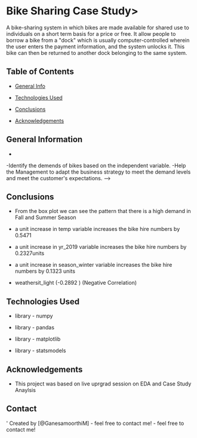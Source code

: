 # Bike Sharing Case Study> 
A bike-sharing system in which bikes are made available for shared use to individuals on a short term basis for a price or free. It allow people to borrow a bike from a "dock" which is usually computer-controlled wherein the user enters the payment information, and the system unlocks it. This bike can then be returned to another dock belonging to the same system.





## Table of Contents

* [General Info](#general-information)
* [Technologies Used](#technologies-used)

* [Conclusions](#conclusions)

* [Acknowledgements](#acknowledgements)



<!-- You can include any other section that is pertinent to your problem -->


## General Information
- 
-Identify the demends of bikes based on the independent variable.
-Help the Management to adapt the business strategy to meet the demand levels and meet the customer's expectations. -->



## Conclusions

- From the box plot we can see the pattern that there is a high demand in Fall and Summer Season

- a unit increase in temp variable increases the bike hire numbers by 0.5471

- a unit increase in yr_2019 variable increases the bike hire numbers by 0.2327units

- a unit increase in season_winter variable increases the bike hire numbers by 0.1323 units
- weathersit_light    (-0.2892 ) (Negative Correlation)

<!-- You don't have to answer all the questions - just the ones relevant to your project. -->



## Technologies Used

- library - numpy

- library - pandas
- library - matplotlib
- library - statsmodels


<!-- As the libraries versions keep on changing, it is recommended to mention the version of library used in this project -->



## Acknowledgements

- This project was based on live uprgrad session on EDA and Case Study Anaylsis



## Contact
'
Created by [@GanesamoorthiM] - feel free to contact me! - feel free to contact me!


<!-- Optional -->
<!-- ## License -->
<!-- This project is open source and available under the [... License](). -->

<!-- You don't have to include all sections - just the one's relevant to your project -->